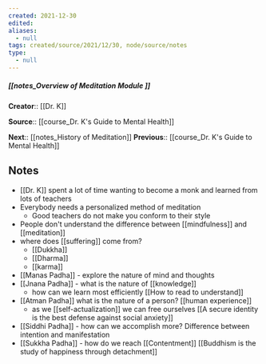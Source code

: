 ```yaml
---
created: 2021-12-30 
edited: 
aliases:
  - null
tags: created/source/2021/12/30, node/source/notes
type:
  - null 
---
```


##### [[notes_Overview of Meditation Module ]]
**Creator**:: [[Dr. K]]
 
**Source**:: [[course_Dr. K's Guide to Mental Health]]

**Next**:: [[notes_History of Meditation]]
**Previous**:: [[course_Dr. K's Guide to Mental Health]]

## Notes
- [[Dr. K]] spent a lot of time wanting to become a monk and learned from lots of teachers
- Everybody needs a personalized method of meditation
	- Good teachers do not make you conform to their style
- People don't understand the difference between [[mindfulness]] and [[meditation]]
-  where does [[suffering]] come from?
	- [[Dukkha]]
	- [[Dharma]]
	- [[karma]]
- [[Manas Padha]] - explore the nature of mind and thoughts
- [[Jnana Padha]] - what is the nature of [[knowledge]]
	- how can we learn most efficiently [[How to read to understand]]
- [[Atman Padha]] what is the nature of a person? [[human experience]]
	- as we [[self-actualization]] we can free ourselves [[A secure identity is the best defense against social anxiety]]
- [[Siddhi Padha]] - how can we accomplish more? Difference between intention and manifestation
- [[Sukkha Padha]] - how do we reach [[Contentment]] [[Buddhism is the study of happiness through detachment]]